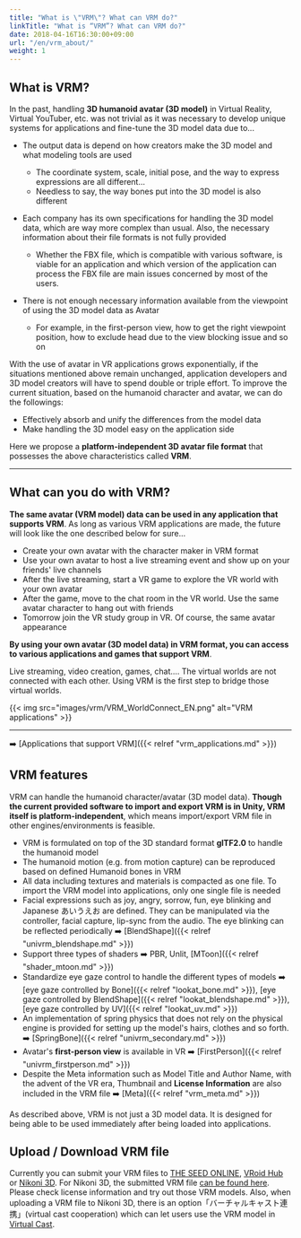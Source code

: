 ```yaml
---
title: "What is \"VRM\"? What can VRM do?"
linkTitle: "What is “VRM”? What can VRM do?"
date: 2018-04-16T16:30:00+09:00
url: "/en/vrm_about/"
weight: 1
---
```


## What is VRM?

In the past, handling **3D humanoid avatar (3D model)** in Virtual Reality, Virtual YouTuber, etc. was not trivial as it was necessary to develop unique systems for applications and fine-tune the 3D model data due to...

* The output data is depend on how creators make the 3D model and what modeling tools are used
    * The coordinate system, scale, initial pose, and the way to express expressions are all different...
    * Needless to say, the way bones put into the 3D model is also different

* Each company has its own specifications for handling the 3D model data, which are way more complex than usual. Also, the necessary information about their file formats is not fully provided
    * Whether the FBX file, which is compatible with various software, is viable for an application and which version of the application can process the FBX file are main issues concerned by most of the users.

* There is not enough necessary information available from the viewpoint of using the 3D model data as Avatar
	* For example, in the first-person view, how to get the right viewpoint position, how to exclude head due to the view blocking issue and so on

With the use of avatar in VR applications grows exponentially, if the situations mentioned above remain unchanged, application developers and 3D model creators will have to spend double or triple effort. To improve the current situation, based on the humanoid character and avatar, we can do the followings:

* Effectively absorb and unify the differences from the model data
* Make handling the 3D model easy on the application side

Here we propose a **platform-independent 3D avatar file format** that possesses the above characteristics called **VRM**.

---
## What can you do with VRM?

**The same avatar (VRM model) data can be used in any application that supports VRM**. As long as various VRM applications are made, the future will look like the one described below for sure...

* Create your own avatar with the character maker in VRM format 
* Use your own avatar to host a live streaming event and show up on your friends' live channels
* After the live streaming, start a VR game to explore the VR world with your own avatar 
* After the game, move to the chat room in the VR world. Use the same avatar character to hang out with friends
* Tomorrow join the VR study group in VR. Of course, the same avatar appearance

**By using your own avatar (3D model data) in VRM format, you can access to various applications and games that support VRM**.

Live streaming, video creation, games, chat.... The virtual worlds are not connected with each other. Using VRM is the first step to bridge those virtual worlds.

{{< img src="images/vrm/VRM_WorldConnect_EN.png" alt="VRM applications" >}}

---

➡️ [Applications that support VRM]({{< relref "vrm_applications.md" >}})

## VRM features

VRM can handle the humanoid character/avatar (3D model data). **Though the current provided software to import and export VRM is in Unity, VRM itself is platform-independent**, which means import/export VRM file in other engines/environments is feasible.

* VRM is formulated on top of the 3D standard format **glTF2.0** to handle the humanoid model 
* The humanoid motion (e.g. from motion capture) can be reproduced based on defined Humanoid bones in VRM
* All data including textures and materials is compacted as one file. To import the VRM model into applications, only one single file is needed 
* Facial expressions such as joy, angry, sorrow, fun, eye blinking and Japanese あいうえお are defined. They can be manipulated via the controller, facial capture, lip-sync from the audio. The eye blinking can be reflected periodically ➡️ [BlendShape]({{< relref "univrm_blendshape.md" >}})
* Support three types of shaders ➡️ PBR, Unlit, [MToon]({{< relref "shader_mtoon.md" >}})
* Standardize eye gaze control to handle the different types of models ➡️ [eye gaze controlled by Bone]({{< relref "lookat_bone.md" >}}), [eye gaze controlled by BlendShape]({{< relref "lookat_blendshape.md" >}}), [eye gaze controlled by UV]({{< relref "lookat_uv.md" >}})
* An implementation of spring physics that does not rely on the physical engine is provided for setting up the model's hairs, clothes and so forth. ➡️ [SpringBone]({{< relref "univrm_secondary.md" >}})
* Avatar's **first-person view** is available in VR ➡️ [FirstPerson]({{< relref "univrm_firstperson.md" >}})
* Despite the Meta information such as Model Title and Author Name, with the advent of the VR era, Thumbnail and **License Information** are also included in the VRM file ➡️ [Meta]({{< relref "vrm_meta.md" >}})

As described above, VRM is not just a 3D model data. It is designed for being able to be used immediately after being loaded into applications.

## Upload / Download VRM file

Currently you can submit your VRM files to [THE SEED ONLINE](https://seed.online/en/), [VRoid Hub](https://hub.vroid.com/en/) or [Nikoni 3D](https://3d.nicovideo.jp/). For Nikoni 3D, the submitted VRM file [can be found here](https://3d.nicovideo.jp/search?word_type=tag&word=VRM). Please check license information and try out those VRM models.
Also, when uploading a VRM file to Nikoni 3D, there is an option「バーチャルキャスト連携」(virtual cast cooperation) which can let users use the VRM model in [Virtual Cast](https://virtualcast.jp/).
